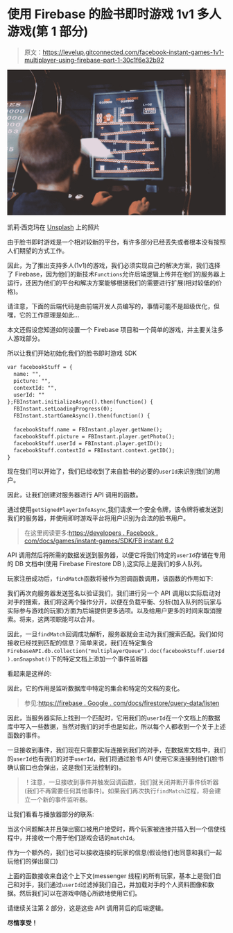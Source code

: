 # 使用 Firebase 的脸书即时游戏 1v1 多人游戏(第 1 部分)

> 原文：<https://levelup.gitconnected.com/facebook-instant-games-1v1-multiplayer-using-firebase-part-1-30c1f6e32b92>

![](img/910e541a21e533641102e5dc423a06a3.png)

凯莉·西克玛在 [Unsplash](https://unsplash.com?utm_source=medium&utm_medium=referral) 上的照片

由于脸书即时游戏是一个相对较新的平台，有许多部分已经丢失或者根本没有按照人们期望的方式工作。

因此，为了推出支持多人(1v1)的游戏，我们必须实现自己的解决方案，我们选择了 Firebase，因为他们的新技术`Functions`允许后端逻辑上传并在他们的服务器上运行，还因为他们的平台和解决方案能够根据我们的需要进行扩展(相对较低的价格)。

请注意，下面的后端代码是由前端开发人员编写的，事情可能不是超级优化，但嘿，它的工作原理是如此…

本文还假设您知道如何设置一个 Firebase 项目和一个简单的游戏，并主要关注多人游戏部分。

所以让我们开始初始化我们的脸书即时游戏 SDK

```
var facebookStuff = {
  name: "",
  picture: "",
  contextId: "",
  userId: ""
};FBInstant.initializeAsync().then(function() {
  FBInstant.setLoadingProgress(0);
  FBInstant.startGameAsync().then(function() {

  facebookStuff.name = FBInstant.player.getName();
  facebookStuff.picture = FBInstant.player.getPhoto();
  facebookStuff.userId = FBInstant.player.getID();
  facebookStuff.contextId = FBInstant.context.getID();
}
```

现在我们可以开始了，我们已经收到了来自脸书的必要的`userId`来识别我们的用户。

因此，让我们创建对服务器进行 API 调用的函数。

通过使用`getSignedPlayerInfoAsync`,我们请求一个安全令牌，该令牌将被发送到我们的服务器，并使用即时游戏平台将用户识别为合法的脸书用户。

> 在这里阅读更多:[https://developers . Facebook . com/docs/games/instant-games/SDK/FB instant 6.2](https://developers.facebook.com/docs/games/instant-games/sdk/fbinstant6.2)

API 调用然后将所需的数据发送到服务器，以便它将我们特定的`userId`存储在专用的 DB 文档中(使用 Firebase Firestore DB ),这实际上是我们的多人队列。

玩家注册成功后，`findMatch`函数将被作为回调函数调用，该函数的作用如下:

我们再次向服务器发送签名以验证我们，我们进行另一个 API 调用以实际启动对对手的搜索，我们将这两个操作分开，以便在负载平衡、分析(加入队列的玩家与实际参与游戏的玩家)方面为后端提供更多选项。以及给用户更多的时间来取消搜索。将来，这两项职能可以合并。

因此，一旦`findMatch`回调成功解析，服务器就会主动为我们搜索匹配。我们如何接收已经找到匹配的信息？简单来说，我们在特定集合`FirebaseAPI.db.collection("multiplayerQueue").doc(facebookStuff.userId).onSnapshot()`下的特定文档上添加一个事件监听器

看起来是这样的:

因此，它的作用是监听数据库中特定的集合和特定的文档的变化。

> 参见:[https://firebase . Google . com/docs/firestore/query-data/listen](https://firebase.google.com/docs/firestore/query-data/listen?authuser=1)

因此，当服务器实际上找到一个匹配时，它用我们的`userId`在一个文档上的数据库中写入一些数据，当然对我们的对手也是如此，所以每个人都收到一个关于上述函数的事件。

一旦接收到事件，我们现在只需要实际连接到我们的对手，在数据库文档中，我们的`userId`也有我们的对手`userId`，我们将通过脸书 API 使用它来连接到他们(脸书确认窗口也会弹出，这是我们无法控制的)。

> ！注意，一旦接收到事件并触发回调函数，我们就关闭并断开事件侦听器(我们不再需要任何其他事件)。如果我们再次执行`findMatch`过程，将会建立一个新的事件监听器。

让我们看看与播放器部分的联系:

当这个问题解决并且弹出窗口被用户接受时，两个玩家被连接并插入到一个信使线程中，并接收一个用于他们游戏会话的`matchId`。

作为一个额外的，我们也可以接收连接的玩家的信息(假设他们也同意和我们一起玩他们的弹出窗口)

上面的函数接收来自这个上下文(messenger 线程)的所有玩家，基本上是我们自己和对手，我们通过`userId`过滤掉我们自己，并加载对手的个人资料图像和数据。然后我们可以在游戏中随心所欲地使用它们。

请继续关注第 2 部分，这是这些 API 调用背后的后端逻辑。

**尽情享受！**